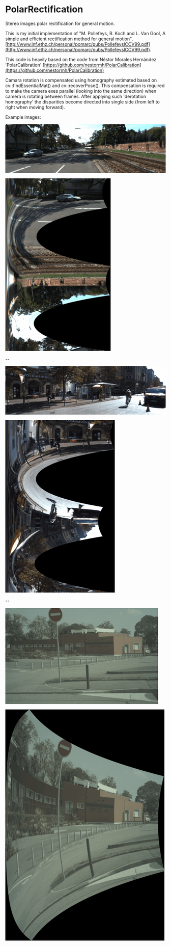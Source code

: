 # PolarRectification

Stereo images polar rectification for general motion.



This is my initial implementation of "M. Pollefeys, R. Koch and L. Van Gool, A simple and efficient rectification method for general motion", 
[http://www.inf.ethz.ch/personal/pomarc/pubs/PollefeysICCV99.pdf](http://www.inf.ethz.ch/personal/pomarc/pubs/PollefeysICCV99.pdf).

 This code is heavily based on the code from Néstor Morales Hernández 'PolarCalibration' 
 [https://github.com/nestormh/PolarCalibration](https://github.com/nestormh/PolarCalibration)


Camara rotation is compensated using homography estimated based on cv::findEssentialMat() and cv::recoverPose().
This compensation is required to make the camera exes parallel (looking into the same direction) when camera is rotating between frames.
After applying such 'derotation homography' the disparities become directed into single side (from left to right when moving forward).


Example images:

![test-images/2011_09_26_drive_0001_sync-63-64/2011_09_26_drive_0001_sync-63-64.gif](test-images/2011_09_26_drive_0001_sync-63-64/2011_09_26_drive_0001_sync-63-64.gif)

![test-images/2011_09_26_drive_0001_sync-63-64/2011_09_26_drive_0001_sync-63-64-polar.gif](test-images/2011_09_26_drive_0001_sync-63-64/2011_09_26_drive_0001_sync-63-64-polar.gif)


--

![test-images/2011_09_26_drive_0005_sync-83-84/2011_09_26_drive_0005_sync-83-84.gif](test-images/2011_09_26_drive_0005_sync-83-84/2011_09_26_drive_0005_sync-83-84.gif)

![test-images/2011_09_26_drive_0005_sync-83-84/2011_09_26_drive_0005_sync-83-84-polar.gif](test-images/2011_09_26_drive_0005_sync-83-84/2011_09_26_drive_0005_sync-83-84-polar.gif)


--

![test-images/India/India.gif](test-images/India/India.gif)

![test-images/India/India-polar.gif](test-images/India/India-polar.gif)


